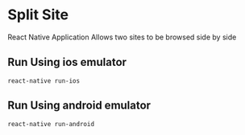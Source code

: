 # Split Site

React Native Application Allows two sites to be browsed side by side

## Run Using ios emulator

    react-native run-ios

## Run Using android emulator

    react-native run-android
